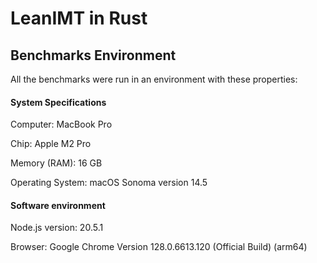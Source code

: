 # LeanIMT in Rust


## Benchmarks Environment

All the benchmarks were run in an environment with these properties:

#### System Specifications

Computer: MacBook Pro

Chip: Apple M2 Pro

Memory (RAM): 16 GB

Operating System: macOS Sonoma version 14.5

#### Software environment

Node.js version: 20.5.1

Browser: Google Chrome Version 128.0.6613.120 (Official Build) (arm64)
